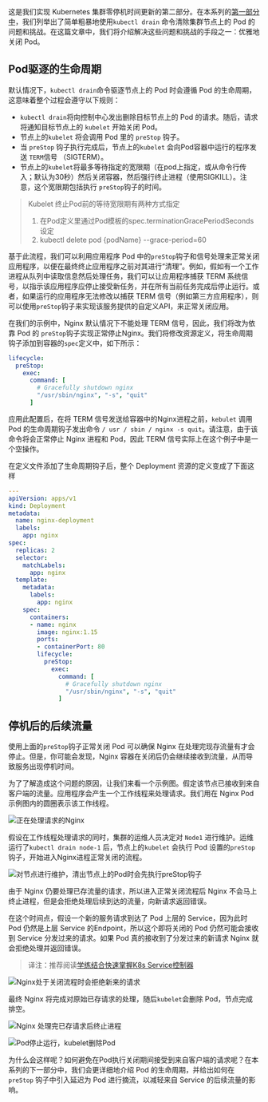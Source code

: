 这是我们实现 Kubernetes 集群零停机时间更新的第二部分。在本系列的[第一部分中](https://mp.weixin.qq.com/s?__biz=MzUzNTY5MzU2MA==&mid=2247487176&idx=1&sn=e3cb877a897fa24320f1820ceb80c4d0&chksm=fa80df5fcdf75649c1d517fabd265b37408654917bf6dfe8ffb35625387d0aef23e5516c0fe8&token=559246296&lang=zh_CN#rd)，我们列举出了简单粗暴地使用`kubectl drain` 命令清除集群节点上的 Pod 的问题和挑战。在这篇文章中，我们将介绍解决这些问题和挑战的手段之一：优雅地关闭 Pod。

## Pod驱逐的生命周期

默认情况下，`kubectl drain`命令驱逐节点上的 Pod 时会遵循 Pod 的生命周期，这意味着整个过程会遵守以下规则：

- `kubectl drain`将向控制中心发出删除目标节点上的 Pod 的请求。随后，请求将通知目标节点上的 `kubelet` 开始关闭 Pod。
- 节点上的`kubelet` 将会调用 Pod 里的 `preStop` 钩子。
- 当 `preStop` 钩子执行完成后，节点上的`kubelet` 会向Pod容器中运行的程序发送 `TERM`信号 （SIGTERM）。
- 节点上的`kubelet`将最多等待指定的宽限期（在pod上指定，或从命令行传入；默认为30秒）然后关闭容器，然后强行终止进程（使用SIGKILL）。注意，这个宽限期包括执行 `preStop`钩子的时间。

>Kubelet 终止Pod前的等待宽限期有两种方式指定
>
>1. 在Pod定义里通过Pod模板的spec.terminationGracePeriodSeconds 设定
>2. kubectl delete pod {podName} --grace-period=60



基于此流程，我们可以利用应用程序 Pod 中的`preStop`钩子和信号处理来正常关闭应用程序，以便在最终终止应用程序之前对其进行“清理”。例如，假如有一个工作进程从队列中读取信息然后处理任务，我们可以让应用程序捕获 TERM 系统信号，以指示该应用程序应停止接受新任务，并在所有当前任务完成后停止运行。或者，如果运行的应用程序无法修改以捕获 TERM 信号（例如第三方应用程序），则可以使用`preStop`钩子来实现该服务提供的自定义API，来正常关闭应用。

在我们的示例中，Nginx 默认情况下不能处理 TERM 信号，因此，我们将改为依靠 Pod 的 `preStop`钩子实现正常停止Nginx。我们将修改资源定义，将生命周期钩子添加到容器的`spec`定义中，如下所示：

```yaml
lifecycle:
  preStop:
    exec:
      command: [
        # Gracefully shutdown nginx
        "/usr/sbin/nginx", "-s", "quit"
      ]
```

应用此配置后，在将 TERM 信号发送给容器中的Nginx进程之前，`kebulet` 调用 Pod 的生命周期钩子发出命令 `/ usr / sbin / nginx -s quit`。请注意，由于该命令将会正常停止 Nginx 进程和 Pod，因此 TERM 信号实际上在这个例子中是一个空操作。

在定义文件添加了生命周期钩子后，整个 Deployment 资源的定义变成了下面这样

```yaml
---
apiVersion: apps/v1
kind: Deployment
metadata:
  name: nginx-deployment
  labels:
    app: nginx
spec:
  replicas: 2
  selector:
    matchLabels:
      app: nginx
  template:
    metadata:
      labels:
        app: nginx
    spec:
      containers:
      - name: nginx
        image: nginx:1.15
        ports:
        - containerPort: 80
        lifecycle:
          preStop:
            exec:
              command: [
                # Gracefully shutdown nginx
                "/usr/sbin/nginx", "-s", "quit"
              ]
```

## 停机后的后续流量

使用上面的`preStop`钩子正常关闭 Pod 可以确保 Nginx 在处理完现存流量有才会停止。但是，你可能会发现，Nginx 容器在关闭后仍会继续接收到流量，从而导致服务出现停机时间。

为了了解造成这个问题的原因，让我们来看一个示例图。假定该节点已接收到来自客户端的流量。应用程序会产生一个工作线程来处理请求。我们用在 Nginx Pod 示例图内的圆圈表示该工作线程。

![正在处理请求的Nginx](https://cdn.learnku.com/uploads/images/202103/09/6964/539Iltzr4v.png!large)

假设在工作线程处理请求的同时，集群的运维人员决定对 `Node1` 进行维护。运维运行了`kubectl drain node-1` 后，节点上的`kubelet` 会执行 Pod 设置的`preStop`钩子，开始进入Nginx进程正常关闭的流程。

![对节点进行维护，清出节点上的Pod时会先执行preStop钩子](https://cdn.learnku.com/uploads/images/202103/09/6964/IUuQTEId6T.png!large)

由于 Nginx 仍要处理已存流量的请求，所以进入正常关闭流程后 Nginx 不会马上终止进程，但是会拒绝处理后续到达的流量，向新请求返回错误。

在这个时间点，假设一个新的服务请求到达了 Pod 上层的 Service，因为此时 Pod 仍然是上层 Service 的Endpoint，所以这个即将关闭的 Pod 仍然可能会接收到 Service 分发过来的请求。如果 Pod 真的接收到了分发过来的新请求 Nginx 就会拒绝处理并返回错误。

> 译注：推荐阅读[学练结合快速掌握K8s Service控制器](https://mp.weixin.qq.com/s/VJIwipm5lR62uAPVkiUXWQ)

![Nginx处于关闭流程时会拒绝新来的请求](https://cdn.learnku.com/uploads/images/202103/09/6964/40ScMaVq8b.png!large)

最终 Nginx 将完成对原始已存请求的处理，随后`kubelet`会删除 Pod，节点完成排空。

![Nginx 处理完已存请求后终止进程](https://cdn.learnku.com/uploads/images/202103/09/6964/UyMnyq0MkN.png!large)

![Pod停止运行，kubelet删除Pod](https://cdn.learnku.com/uploads/images/202103/09/6964/6x3dFiNwlQ.png!large)

为什么会这样呢？如何避免在Pod执行关闭期间接受到来自客户端的请求呢？在本系列的下一部分中，我们会更详细地介绍 Pod 的生命周期，并给出如何在 `preStop` 钩子中引入延迟为 Pod 进行摘流，以减轻来自 Service 的后续流量的影响。
